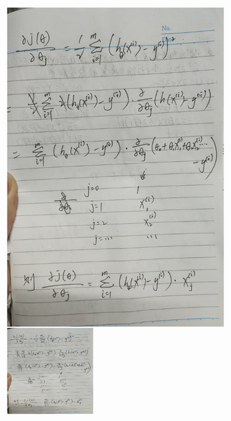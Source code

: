 ![Image text](https://github.com/ShyanL/ShyanL/blob/main/%E6%A2%AF%E5%BA%A6%E5%81%8F%E5%AF%BC%E5%85%AC%E5%BC%8F%E6%8E%A8%E5%AF%BC.jpg)
<img src="https://github.com/ShyanL/ShyanL/blob/main/%E6%A2%AF%E5%BA%A6%E5%81%8F%E5%AF%BC%E5%85%AC%E5%BC%8F%E6%8E%A8%E5%AF%BC.jpg" width="200" height="200" alt="微信小程式"/><br/>
